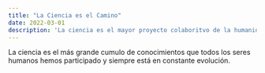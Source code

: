 ```yaml
---
title: "La Ciencia es el Camino"
date: 2022-03-01
description: 'La ciencia es el mayor proyecto colaboritvo de la humanidad'
---
```


La ciencia es el más grande cumulo de conocimientos que todos los seres humanos hemos participado y siempre está en constante evolución.
